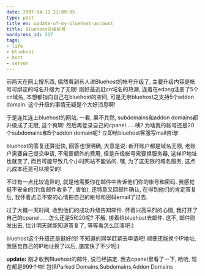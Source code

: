 ```yaml
---
date: 2007-04-11 21:09:05
type: post
title_en: update-of-my-bluehost-account
title: Bluehost升级帐号
wordpress_id: 357
tags:
- life
- bluehost
- host
- server
---
```


前两天在网上搜东西, 偶然看到有人说Bluehost的帐号升级了, 主要升级内容是帐号可绑定的域名升级为了无限! 刚好最近赶cn域名的热潮, 连着在edong注册了5个cn域名, 本想都指向自己在bluehost的空间, 可是无奈bluehost之支持5个addon domain. 这个升级的事情无疑是个大好消息啊!

于是连忙连上bluehost的网站, 一看, 果不其然, subdomains和addon domains都升级成了无限, 这个爽啊! 然后再登录自己的cpanel......咦? 为啥我的帐号还是20个subdomains和5个addon domain呢? 立即给bluehost客服写mail咨询!

bluehost的答复还算挺快, 回答也很明确, 大意是说: 新开账户都是域名无限, 老账户需要自己提交申请, 不需要额外的费用, 但是升级帐号需要换服务器, 这样IP地址也就变了, 而且可能导致几个小时网站不能访问. 嘿, 为了这无限的域名服务, 这点儿成本还是可以接受的!

不过有一点比较诡异的, 就是他需要你在邮件中告诉他们你的帐号和密码. 我感觉挺不安全的(钓鱼邮件收多了, 害怕), 还特意又回邮件确认, 在得到他们的肯定答复后, 我怀着忐忑不安的心情把自己的帐号和密码email了过去.

过了大概一天时间, 收到他们的成功升级告知邮件. 怀着兴高采烈的心情, 我打开了自己的cpanel......怎么还是5和20呢? 不解, 接着给bluehost去邮件. 这不, 邮件刚发出去, 估计明天就能知道答复了, 等等看怎么回事吧:)

bluehost这个升级还是挺好的! 不知道的同学赶紧去申请吧! 顺便还能换个IP地址, 我感觉自己的IP地址换了以后, 速度快了不少呢:)

**update:**
刚才收到Bluehost的邮件, 说已经搞定. 我去cpanel里看了一下, 哈哈, 现在都是999个啦! 包括Parked Domains,Subdomains,Addon Domains
